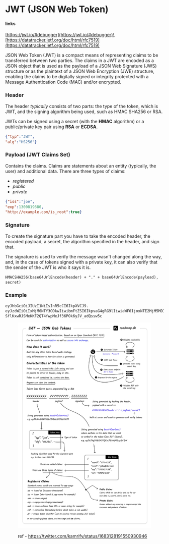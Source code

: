 # JWT (JSON Web Token)

#### links

[https://jwt.io/#debugger](https://jwt.io/#debugger)\
[https://datatracker.ietf.org/doc/html/rfc7519](https://datatracker.ietf.org/doc/html/rfc7519)

JSON Web Token (JWT) is a compact means of representing claims to be transferred between two parties. The claims in a JWT are encoded as a JSON object that is used as the payload of a JSON Web Signature (JWS) structure or as the plaintext of a JSON Web Encryption (JWE) structure, enabling the claims to be digitally signed or integrity protected with a Message Authentication Code (MAC) and/or encrypted.

### Header

The header _typically_ consists of two parts: the type of the token, which is JWT, and the signing algorithm being used, such as HMAC SHA256 or RSA.

JWTs can be signed using a secret (with the **HMAC** algorithm) or a public/private key pair using **RSA** or **ECDSA**.

```json
{"typ":"JWT",
"alg":"HS256"}
```

### Payload (JWT Claims Set)

Contains the claims. Claims are statements about an entity (typically, the user) and additional data. There are three types of claims:&#x20;

* _registered_
* _public_
* _private_

```json
{"iss":"joe",
"exp":1300819380,
"http://example.com/is_root":true}
```

### Signature

To create the signature part you have to take the encoded header, the encoded payload, a secret, the algorithm specified in the header, and sign that.

The signature is used to verify the message wasn't changed along the way, and, in the case of tokens signed with a private key, it can also verify that the sender of the JWT is who it says it is.

```
HMACSHA256(base64UrlEncode(header) + "." + base64UrlEncode(payload), secret)
```

### Example

```
eyJhbGciOiJIUzI1NiIsInR5cCI6IkpXVCJ9.
eyJzdWIiOiIxMjM0NTY3ODkwIiwibmFtZSI6IkpvaG4gRG9lIiwiaWF0IjoxNTE2MjM5MDIyfQ.
SflKxwRJSMeKKF2QT4fwpMeJf36POk6yJV_adQssw5c
```

<figure><img src="../../.gitbook/assets/image (14).png" alt=""><figcaption><p>ref - <a href="https://twitter.com/kamrify/status/1683128191550930946">https://twitter.com/kamrify/status/1683128191550930946</a></p></figcaption></figure>
